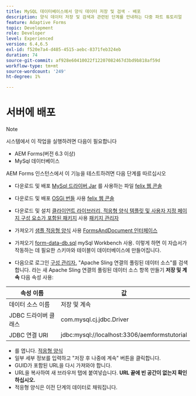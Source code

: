 ```yaml
---
title: MySQL 데이터베이스에서 양식 데이터 저장 및 검색 - 배포
description: 양식 데이터 저장 및 검색과 관련된 단계를 안내하는 다중 파트 튜토리얼
feature: Adaptive Forms
topic: Development
role: Developer
level: Experienced
version: 6.4,6.5
exl-id: f520e7a4-d485-4515-aebc-8371feb324eb
duration: 74
source-git-commit: af928e60410022f12207082467d3bd9b818af59d
workflow-type: tm+mt
source-wordcount: '249'
ht-degree: 1%

---
```


# 서버에 배포

>[!NOTE]
>
>시스템에서 이 작업을 실행하려면 다음이 필요합니다
>
>* AEM Forms(버전 6.3 이상)
>* MySql 데이터베이스

AEM Forms 인스턴스에서 이 기능을 테스트하려면 다음 단계를 따르십시오

* 다운로드 및 배포 [MySql 드라이버 Jar](assets/mysqldriver.jar) 를 사용하는 파일 [felix 웹 콘솔](http://localhost:4502/system/console/bundles)
* 다운로드 및 배포 [OSGi 번들](assets/SaveAndContinue.SaveAndContinue.core-1.0-SNAPSHOT.jar) 사용 [felix 웹 콘솔](http://localhost:4502/system/console/bundles)
* 다운로드 및 설치 [클라이언트 라이브러리, 적응형 양식 템플릿 및 사용자 지정 페이지 구성 요소가 포함된 패키지](assets/store-and-fetch-af-with-data.zip) 사용 [패키지 관리자](http://localhost:4502/crx/packmgr/index.jsp)
* 가져오기 [샘플 적응형 양식](assets/sample-adaptive-form.zip) 사용 [FormsAndDocument 인터페이스](http://localhost:4502/aem/forms.html/content/dam/formsanddocuments)

* 가져오기 [form-data-db.sql](assets/form-data-db.sql) mySql Workbench 사용. 이렇게 하면 이 자습서가 작동하는 데 필요한 스키마와 테이블이 데이터베이스에 만들어집니다.
* 다음으로 로그인 [구성 관리자.](http://localhost:4502/system/console/configMgr) &quot;Apache Sling 연결의 풀링된 데이터 소스&quot;를 검색합니다. 라는 새 Apache Sling 연결의 풀링된 데이터 소스 항목 만들기 **저장 및 계속** 다음 속성 사용:

| 속성 이름 | 값 |
| ------------------------|---------------------------------------|
| 데이터 소스 이름 | 저장 및 계속 |
| JDBC 드라이버 클래스 | com.mysql.cj.jdbc.Driver |
| JDBC 연결 URI | jdbc:mysql://localhost:3306/aemformstutorial |

* 를 엽니다. [적응형 양식](http://localhost:4502/content/dam/formsanddocuments/demostoreandretrieveformdata/jcr:content?wcmmode=disabled)
* 일부 세부 정보를 입력하고 &quot;저장 후 나중에 계속&quot; 버튼을 클릭합니다.
* GUID가 포함된 URL을 다시 가져와야 합니다.
* URL을 복사하여 새 브라우저 탭에 붙여넣습니다. **URL 끝에 빈 공간이 없는지 확인하십시오.**
* 적응형 양식은 이전 단계의 데이터로 채워집니다.
